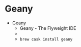 # Geany
- [Geany](https://www.geany.org/)
  -  Geany - The Flyweight IDE
  - 
  - `brew cask install geany`
